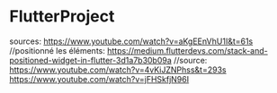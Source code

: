 # FlutterProject

sources:
https://www.youtube.com/watch?v=aKgEEnVhU1I&t=61s
//positionné les éléments: https://medium.flutterdevs.com/stack-and-positioned-widget-in-flutter-3d1a7b30b09a
//source: https://www.youtube.com/watch?v=4vKiJZNPhss&t=293s
https://www.youtube.com/watch?v=jFHSkfjN96I
 
